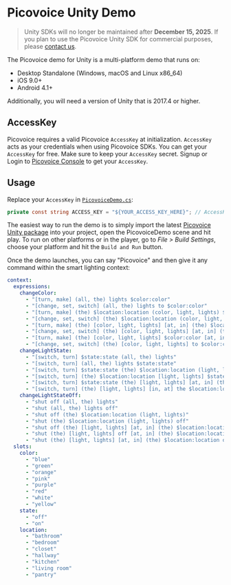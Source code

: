 # Picovoice Unity Demo

> Unity SDKs will no longer be maintained after **December 15, 2025**. If you plan to use the Picovoice Unity SDK for commercial purposes, please [contact us](https://picovoice.ai/contact/).

The Picovoice demo for Unity is a multi-platform demo that runs on:

- Desktop Standalone (Windows, macOS and Linux x86_64)
- iOS 9.0+
- Android 4.1+

Additionally, you will need a version of Unity that is 2017.4 or higher.

## AccessKey

Picovoice requires a valid Picovoice `AccessKey` at initialization. `AccessKey` acts as your credentials when using Picovoice SDKs.
You can get your `AccessKey` for free. Make sure to keep your `AccessKey` secret.
Signup or Login to [Picovoice Console](https://console.picovoice.ai/) to get your `AccessKey`.

## Usage

Replace your `AccessKey` in [`PicovoiceDemo.cs`](PicovoiceDemo.cs):

```csharp
private const string ACCESS_KEY = "${YOUR_ACCESS_KEY_HERE}"; // AccessKey obtained from Picovoice Console (https://console.picovoice.ai/)
```

The easiest way to run the demo is to simply import the latest [Picovoice Unity package](../../sdk/unity) into your project, open the PicovoiceDemo scene and hit play. To run on other platforms or in the player, go to _File > Build Settings_, choose your platform and hit the `Build and Run` button.

Once the demo launches, you can say "Picovoice" and then give it any command within the smart lighting context:

```yaml
context:
  expressions:
    changeColor:
      - "[turn, make] (all, the) lights $color:color"
      - "[change, set, switch] (all, the) lights to $color:color"
      - "[turn, make] (the) $location:location (color, light, lights) $color:color"
      - "[change, set, switch] (the) $location:location (color, light, lights) to $color:color"
      - "[turn, make] (the) [color, light, lights] [at, in] (the) $location:location $color:color"
      - "[change, set, switch] (the) [color, light, lights] [at, in] (the) $location:location to $color:color"
      - "[turn, make] (the) [color, light, lights] $color:color [at, in] (the) $location:location"
      - "[change, set, switch] (the) [color, light, lights] to $color:color [at, in] (the) $location:location"
    changeLightState:
      - "[switch, turn] $state:state (all, the) lights"
      - "[switch, turn] (all, the) lights $state:state"
      - "[switch, turn] $state:state (the) $location:location (light, lights)"
      - "[switch, turn] (the) $location:location [light, lights] $state:state"
      - "[switch, turn] $state:state (the) [light, lights] [at, in] (the) $location:location"
      - "[switch, turn] (the) [light, lights] [in, at] the $location:location $state:state"
    changeLightStateOff:
      - "shut off (all, the) lights"
      - "shut (all, the) lights off"
      - "shut off (the) $location:location (light, lights)"
      - "shut (the) $location:location (light, lights) off"
      - "shut off (the) [light, lights] [at, in] (the) $location:location"
      - "shut (the) [light, lights] off [at, in] (the) $location:location"
      - "shut (the) [light, lights] [at, in] (the) $location:location off"
  slots:
    color:
      - "blue"
      - "green"
      - "orange"
      - "pink"
      - "purple"
      - "red"
      - "white"
      - "yellow"
    state:
      - "off"
      - "on"
    location:
      - "bathroom"
      - "bedroom"
      - "closet"
      - "hallway"
      - "kitchen"
      - "living room"
      - "pantry"
```
